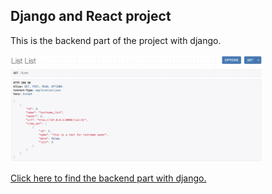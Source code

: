 ## Django and React project
This is the backend part of the project with django.

<img src="backend.png" width="80%">

[Click here to find the backend part with django.](https://github.com/EliasOPrado/list-project-frontend)